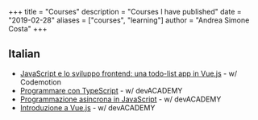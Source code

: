 +++
title = "Courses"
description = "Courses I have published"
date = "2019-02-28"
aliases = ["courses", "learning"]
author = "Andrea Simone Costa"
+++

## Italian

* [JavaScript e lo sviluppo frontend: una todo-list app in Vue.js](https://www.codemotion.com/learning/tp/javascript-e-lo-sviluppo-front-end-una-todo-list-app-in-vue-js-1000) - w/ Codemotion
* [Programmare con TypeScript](https://devacademy.it/corsi/programmare-con-typescript/) - w/ devACADEMY
* [Programmazione asincrona in JavaScript](https://devacademy.it/corsi/programmazione-asincrona-in-javascript/) - w/ devACADEMY
* [Introduzione a Vue.js](https://devacademy.it/corsi/introduzione-a-vue-js/) - w/ devACADEMY
